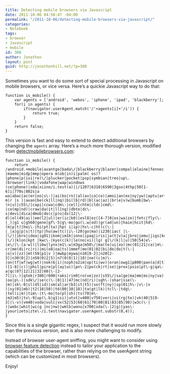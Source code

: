 ```yaml
---
title: Detecting mobile browsers via Javascript
date: 2011-10-06 04:58:47 -04:00
permalink: "/2011-10-06/detecting-mobile-browsers-via-javascript/"
categories:
- Notebook
tags:
- browser
- Javascript
- mobile
id: 308
author: Jonathon
layout: post
guid: http://jonathonhill.net/?p=308
---
```


Sometimes you want to do some sort of special processing in Javascript on mobile browsers, or vice versa. Here&#8217;s a quickie Javascript way to do that:

    function is_mobile() {
    	var agents = ['android', 'webos', 'iphone', 'ipad', 'blackberry'];
    	for(i in agents) {
    		if(navigator.userAgent.match('/'+agents[i]+'/i')) {
    			return true;
    		}
    	}
    	return false;
    }

This version is fast and easy to extend to detect additional browsers by changing the `agents` array. Here&#8217;s a much more thorough version, modified from <a href="http://detectmobilebrowsers.com/" target="_blank">detectmobilebrowsers.com</a>:

    function is_mobile() {
    	return /android.+mobile|avantgo|bada\/|blackberry|blazer|compal|elaine|fennec|hiptop|iemobile|ip(hone|od)|iris|kindle|lge |maemo|midp|mmp|opera m(ob|in)i|palm( os)?|phone|p(ixi|re)\/|plucker|pocket|psp|symbian|treo|up\.(browser|link)|vodafone|wap|windows (ce|phone)|xda|xiino/i.test(a)||/1207|6310|6590|3gso|4thp|50[1-6]i|770s|802s|a wa|abac|ac(er|oo|s\-)|ai(ko|rn)|al(av|ca|co)|amoi|an(ex|ny|yw)|aptu|ar(ch|go)|as(te|us)|attw|au(di|\-m|r |s )|avan|be(ck|ll|nq)|bi(lb|rd)|bl(ac|az)|br(e|v)w|bumb|bw\-(n|u)|c55\/|capi|ccwa|cdm\-|cell|chtm|cldc|cmd\-|co(mp|nd)|craw|da(it|ll|ng)|dbte|dc\-s|devi|dica|dmob|do(c|p)o|ds(12|\-d)|el(49|ai)|em(l2|ul)|er(ic|k0)|esl8|ez([4-7]0|os|wa|ze)|fetc|fly(\-|_)|g1 u|g560|gene|gf\-5|g\-mo|go(\.w|od)|gr(ad|un)|haie|hcit|hd\-(m|p|t)|hei\-|hi(pt|ta)|hp( i|ip)|hs\-c|ht(c(\-| |_|a|g|p|s|t)|tp)|hu(aw|tc)|i\-(20|go|ma)|i230|iac( |\-|\/)|ibro|idea|ig01|ikom|im1k|inno|ipaq|iris|ja(t|v)a|jbro|jemu|jigs|kddi|keji|kgt( |\/)|klon|kpt |kwc\-|kyo(c|k)|le(no|xi)|lg( g|\/(k|l|u)|50|54|e\-|e\/|\-[a-w])|libw|lynx|m1\-w|m3ga|m50\/|ma(te|ui|xo)|mc(01|21|ca)|m\-cr|me(di|rc|ri)|mi(o8|oa|ts)|mmef|mo(01|02|bi|de|do|t(\-| |o|v)|zz)|mt(50|p1|v )|mwbp|mywa|n10[0-2]|n20[2-3]|n30(0|2)|n50(0|2|5)|n7(0(0|1)|10)|ne((c|m)\-|on|tf|wf|wg|wt)|nok(6|i)|nzph|o2im|op(ti|wv)|oran|owg1|p800|pan(a|d|t)|pdxg|pg(13|\-([1-8]|c))|phil|pire|pl(ay|uc)|pn\-2|po(ck|rt|se)|prox|psio|pt\-g|qa\-a|qc(07|12|21|32|60|\-[2-7]|i\-)|qtek|r380|r600|raks|rim9|ro(ve|zo)|s55\/|sa(ge|ma|mm|ms|ny|va)|sc(01|h\-|oo|p\-)|sdk\/|se(c(\-|0|1)|47|mc|nd|ri)|sgh\-|shar|sie(\-|m)|sk\-0|sl(45|id)|sm(al|ar|b3|it|t5)|so(ft|ny)|sp(01|h\-|v\-|v )|sy(01|mb)|t2(18|50)|t6(00|10|18)|ta(gt|lk)|tcl\-|tdg\-|tel(i|m)|tim\-|t\-mo|to(pl|sh)|ts(70|m\-|m3|m5)|tx\-9|up(\.b|g1|si)|utst|v400|v750|veri|vi(rg|te)|vk(40|5[0-3]|\-v)|vm40|voda|vulc|vx(52|53|60|61|70|80|81|83|85|98)|w3c(\-| )|webc|whit|wi(g |nc|nw)|wmlb|wonu|x700|xda(\-|2|g)|yas\-|your|zeto|zte\-/i.test(navigator.userAgent.substr(0,4));
    }

Since this is a single gigantic regex, I suspect that it would run more slowly than the previous version, and is also more challenging to modify.

Instead of browser user-agent sniffing, you might want to consider using <a href="http://stackoverflow.com/questions/3514784/best-way-to-detect-handheld-device-in-jquery/7677700" target="_blank">browser feature detection</a> instead to tailor your application to the capabilities of the browser, rather than relying on the userAgent string (which can be customized in most browsers).

Enjoy!